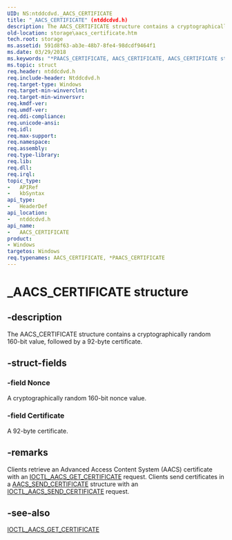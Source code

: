 ```yaml
---
UID: NS:ntddcdvd._AACS_CERTIFICATE
title: "_AACS_CERTIFICATE" (ntddcdvd.h)
description: The AACS_CERTIFICATE structure contains a cryptographically random 160-bit value, followed by a 92-byte certificate.
old-location: storage\aacs_certificate.htm
tech.root: storage
ms.assetid: 591d8f63-ab3e-48b7-8fe4-98dcdf9464f1
ms.date: 03/29/2018
ms.keywords: "*PAACS_CERTIFICATE, AACS_CERTIFICATE, AACS_CERTIFICATE structure [Storage Devices], PAACS_CERTIFICATE, PAACS_CERTIFICATE structure pointer [Storage Devices], _AACS_CERTIFICATE, ntddcdvd/AACS_CERTIFICATE, ntddcdvd/PAACS_CERTIFICATE, storage.aacs_certificate, structs-DVD_0eedee44-0be8-462e-84ac-e5efbc37fc82.xml"
ms.topic: struct
req.header: ntddcdvd.h
req.include-header: Ntddcdvd.h
req.target-type: Windows
req.target-min-winverclnt: 
req.target-min-winversvr: 
req.kmdf-ver: 
req.umdf-ver: 
req.ddi-compliance: 
req.unicode-ansi: 
req.idl: 
req.max-support: 
req.namespace: 
req.assembly: 
req.type-library: 
req.lib: 
req.dll: 
req.irql: 
topic_type:
-	APIRef
-	kbSyntax
api_type:
-	HeaderDef
api_location:
-	ntddcdvd.h
api_name:
-	AACS_CERTIFICATE
product:
- Windows
targetos: Windows
req.typenames: AACS_CERTIFICATE, *PAACS_CERTIFICATE
---
```


# _AACS_CERTIFICATE structure


## -description


The AACS_CERTIFICATE structure contains a cryptographically random 160-bit value, followed by a 92-byte certificate.


## -struct-fields




### -field Nonce

A cryptographically random 160-bit nonce value.


### -field Certificate

A 92-byte certificate.


## -remarks



Clients retrieve an Advanced Access Content System (AACS) certificate with an <a href="https://msdn.microsoft.com/library/windows/hardware/ff559251">IOCTL_AACS_GET_CERTIFICATE</a> request. Clients send certificates in a <a href="https://msdn.microsoft.com/library/windows/hardware/ff550113">AACS_SEND_CERTIFICATE</a> structure with an <a href="https://msdn.microsoft.com/library/windows/hardware/ff559297">IOCTL_AACS_SEND_CERTIFICATE</a> request.




## -see-also




<a href="https://msdn.microsoft.com/library/windows/hardware/ff559251">IOCTL_AACS_GET_CERTIFICATE</a>
 

 

